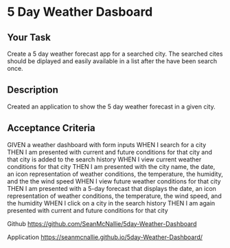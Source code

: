 # 5 Day Weather Dasboard

## Your Task
Create a 5 day weather forecast app for a searched city.  The searched cites should be diplayed and easily available in a list after the have been search once.


## Description 

Created an application to show the 5 day weather forecast in a given city.

## Acceptance Criteria
GIVEN a weather dashboard with form inputs
WHEN I search for a city
THEN I am presented with current and future conditions for that city and that city is added to the search history
WHEN I view current weather conditions for that city
THEN I am presented with the city name, the date, an icon representation of weather conditions, the temperature, the humidity, and the the wind speed
WHEN I view future weather conditions for that city
THEN I am presented with a 5-day forecast that displays the date, an icon representation of weather conditions, the temperature, the wind speed, and the humidity
WHEN I click on a city in the search history
THEN I am again presented with current and future conditions for that city

Github
https://github.com/SeanMcNallie/5day-Weather-Dashboard

Application
https://seanmcnallie.github.io/5day-Weather-Dashboard/
